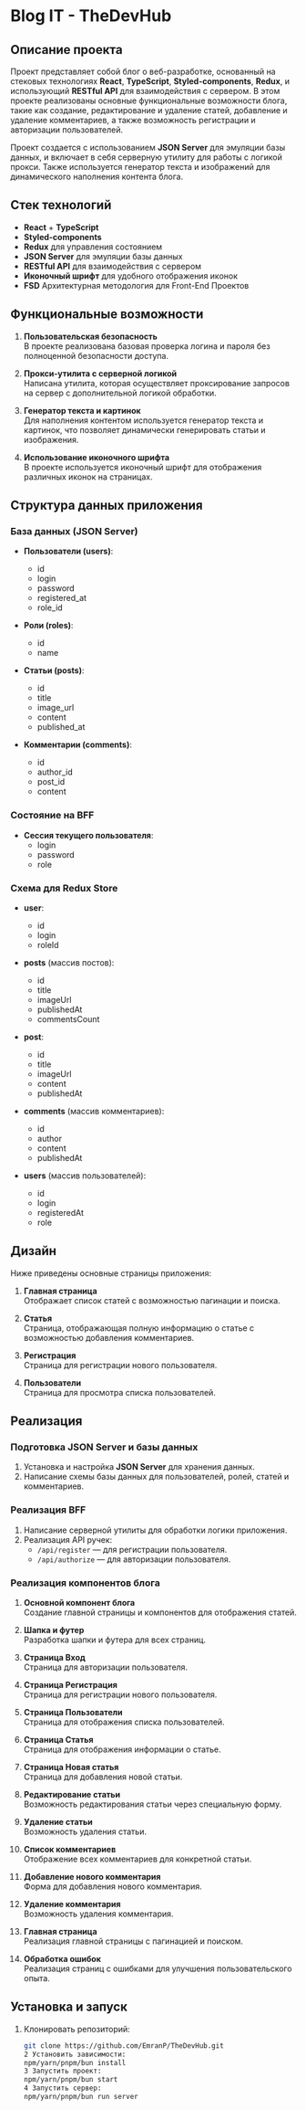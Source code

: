 # Blog IT - TheDevHub

## Описание проекта

Проект представляет собой блог о веб-разработке, основанный на стековых технологиях **React**, **TypeScript**, **Styled-components**, **Redux**, и использующий **RESTful API** для взаимодействия с сервером. В этом проекте реализованы основные функциональные возможности блога, такие как создание, редактирование и удаление статей, добавление и удаление комментариев, а также возможность регистрации и авторизации пользователей.

Проект создается с использованием **JSON Server** для эмуляции базы данных, и включает в себя серверную утилиту для работы с логикой прокси. Также используется генератор текста и изображений для динамического наполнения контента блога.

## Стек технологий

- **React** + **TypeScript**
- **Styled-components**
- **Redux** для управления состоянием
- **JSON Server** для эмуляции базы данных
- **RESTful API** для взаимодействия с сервером
- **Иконочный шрифт** для удобного отображения иконок
- **FSD** Архитектурная методология для Front-End Проектов

## Функциональные возможности

1. **Пользовательская безопасность**  
   В проекте реализована базовая проверка логина и пароля без полноценной безопасности доступа.

2. **Прокси-утилита с серверной логикой**  
   Написана утилита, которая осуществляет проксирование запросов на сервер с дополнительной логикой обработки.

3. **Генератор текста и картинок**  
   Для наполнения контентом используется генератор текста и картинок, что позволяет динамически генерировать статьи и изображения.

4. **Использование иконочного шрифта**  
   В проекте используется иконочный шрифт для отображения различных иконок на страницах.

## Структура данных приложения

### База данных (JSON Server)

- **Пользователи (users)**:

  - id
  - login
  - password
  - registered_at
  - role_id

- **Роли (roles)**:

  - id
  - name

- **Статьи (posts)**:

  - id
  - title
  - image_url
  - content
  - published_at

- **Комментарии (comments)**:
  - id
  - author_id
  - post_id
  - content

### Состояние на BFF

- **Сессия текущего пользователя**:
  - login
  - password
  - role

### Схема для Redux Store

- **user**:

  - id
  - login
  - roleId

- **posts** (массив постов):

  - id
  - title
  - imageUrl
  - publishedAt
  - commentsCount

- **post**:

  - id
  - title
  - imageUrl
  - content
  - publishedAt

- **comments** (массив комментариев):

  - id
  - author
  - content
  - publishedAt

- **users** (массив пользователей):
  - id
  - login
  - registeredAt
  - role

## Дизайн

Ниже приведены основные страницы приложения:

1. **Главная страница**  
   Отображает список статей с возможностью пагинации и поиска.

2. **Статья**  
   Страница, отображающая полную информацию о статье с возможностью добавления комментариев.

3. **Регистрация**  
   Страница для регистрации нового пользователя.

4. **Пользователи**  
   Страница для просмотра списка пользователей.

## Реализация

### Подготовка JSON Server и базы данных

1. Установка и настройка **JSON Server** для хранения данных.
2. Написание схемы базы данных для пользователей, ролей, статей и комментариев.

### Реализация BFF

1. Написание серверной утилиты для обработки логики приложения.
2. Реализация API ручек:
   - `/api/register` — для регистрации пользователя.
   - `/api/authorize` — для авторизации пользователя.

### Реализация компонентов блога

1. **Основной компонент блога**  
   Создание главной страницы и компонентов для отображения статей.

2. **Шапка и футер**  
   Разработка шапки и футера для всех страниц.

3. **Страница Вход**  
   Страница для авторизации пользователя.

4. **Страница Регистрация**  
   Страница для регистрации нового пользователя.

5. **Страница Пользователи**  
   Страница для отображения списка пользователей.

6. **Страница Статья**  
   Страница для отображения информации о статье.

7. **Страница Новая статья**  
   Страница для добавления новой статьи.

8. **Редактирование статьи**  
   Возможность редактирования статьи через специальную форму.

9. **Удаление статьи**  
   Возможность удаления статьи.

10. **Список комментариев**  
    Отображение всех комментариев для конкретной статьи.

11. **Добавление нового комментария**  
    Форма для добавления нового комментария.

12. **Удаление комментария**  
    Возможность удаления комментария.

13. **Главная страница**  
    Реализация главной страницы с пагинацией и поиском.

14. **Обработка ошибок**  
    Реализация страниц с ошибками для улучшения пользовательского опыта.

## Установка и запуск

1. Клонировать репозиторий:
   ```bash
   git clone https://github.com/EmranP/TheDevHub.git
   2 Установить зависимости:
   npm/yarn/pnpm/bun install
   3 Запустить проект:
   npm/yarn/pnpm/bun start
   4 Запустить сервер:
   npm/yarn/pnpm/bun run server
   ```
